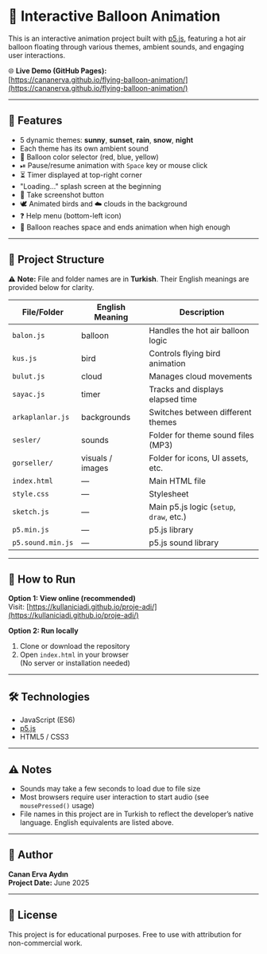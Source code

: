 # 🎈 Interactive Balloon Animation

This is an interactive animation project built with [p5.js](https://p5js.org/), featuring a hot air balloon floating through various themes, ambient sounds, and engaging user interactions.

🌐 **Live Demo (GitHub Pages):**  
[https://cananerva.github.io/flying-balloon-animation/](https://cananerva.github.io/flying-balloon-animation/)


---

## 🌟 Features

- 5 dynamic themes: **sunny**, **sunset**, **rain**, **snow**, **night**
- Each theme has its own ambient sound
- 🎨 Balloon color selector (red, blue, yellow)
- ⏯ Pause/resume animation with `Space` key or mouse click
- ⏳ Timer displayed at top-right corner
- "Loading..." splash screen at the beginning
- 📸 Take screenshot button
- 🕊 Animated birds and ☁ clouds in the background
- ❓ Help menu (bottom-left icon)
- 🚀 Balloon reaches space and ends animation when high enough

---

## 📁 Project Structure

⚠️ **Note:** File and folder names are in **Turkish**. Their English meanings are provided below for clarity.

| File/Folder          | English Meaning      | Description                              |
|----------------------|----------------------|------------------------------------------|
| `balon.js`           | balloon              | Handles the hot air balloon logic        |
| `kus.js`             | bird                 | Controls flying bird animation           |
| `bulut.js`           | cloud                | Manages cloud movements                  |
| `sayac.js`           | timer                | Tracks and displays elapsed time         |
| `arkaplanlar.js`     | backgrounds          | Switches between different themes        |
| `sesler/`            | sounds               | Folder for theme sound files (MP3)       |
| `gorseller/`         | visuals / images     | Folder for icons, UI assets, etc.        |
| `index.html`         | —                    | Main HTML file                           |
| `style.css`          | —                    | Stylesheet                               |
| `sketch.js`          | —                    | Main p5.js logic (`setup`, `draw`, etc.) |
| `p5.min.js`          | —                    | p5.js library                            |
| `p5.sound.min.js`    | —                    | p5.js sound library                      |

---

## 🚀 How to Run

**Option 1: View online (recommended)**  
Visit: [https://kullaniciadi.github.io/proje-adi/](https://kullaniciadi.github.io/proje-adi/)

**Option 2: Run locally**  
1. Clone or download the repository  
2. Open `index.html` in your browser  
(No server or installation needed)

---

## 🛠️ Technologies

- JavaScript (ES6)
- [p5.js](https://p5js.org/)
- HTML5 / CSS3

---

## ⚠ Notes

- Sounds may take a few seconds to load due to file size
- Most browsers require user interaction to start audio (see `mousePressed()` usage)
- File names in this project are in Turkish to reflect the developer’s native language. English equivalents are listed above.

---

## 👤 Author

**Canan Erva Aydın**  
**Project Date:** June 2025

---

## 📄 License

This project is for educational purposes. Free to use with attribution for non-commercial work.
